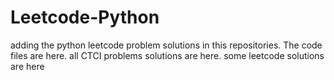 # Leetcode-Python
adding the python leetcode problem solutions in this repositories. 
The code files are here.
all CTCI problems solutions are here.
some leetcode solutions are here




























































































































































































































































































































































































































































